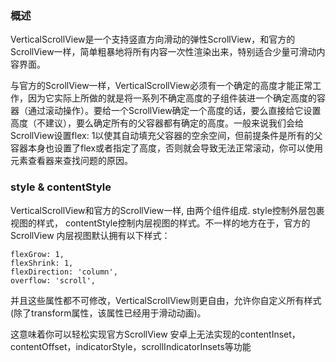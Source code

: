 ### 概述

VerticalScrollView是一个支持竖直方向滑动的弹性ScrollView，和官方的ScrollView一样，简单粗暴地将所有内容一次性渲染出来，特别适合少量可滑动内容界面。

与官方的ScrollView一样，VerticalScrollView必须有一个确定的高度才能正常工作，因为它实际上所做的就是将一系列不确定高度的子组件装进一个确定高度的容器（通过滚动操作）。要给一个ScrollView确定一个高度的话，要么直接给它设置高度（不建议），要么确定所有的父容器都有确定的高度。一般来说我们会给ScrollView设置flex: 1以使其自动填充父容器的空余空间，但前提条件是所有的父容器本身也设置了flex或者指定了高度，否则就会导致无法正常滚动，你可以使用元素查看器来查找问题的原因。

### style & contentStyle

VerticalScrollView和官方的ScrollView一样, 由两个组件组成. style控制外层包裹视图的样式， contentStyle控制内层视图的样式。不一样的地方在于，官方的ScrollView 内层视图默认拥有以下样式：

```$js
flexGrow: 1,
flexShrink: 1,
flexDirection: 'column',
overflow: 'scroll',
```

并且这些属性都不可修改，VerticalScrollView则更自由，允许你自定义所有样式(除了transform属性，该属性已经用于滑动动画)。


这意味着你可以轻松实现官方ScrollView 安卓上无法实现的contentInset，contentOffset，indicatorStyle，scrollIndicatorInsets等功能


